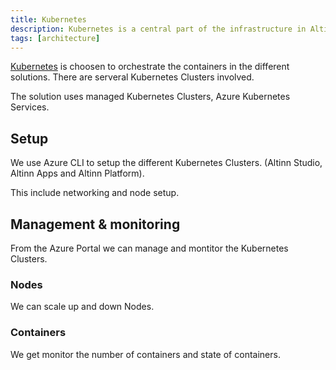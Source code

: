 ```yaml
---
title: Kubernetes
description: Kubernetes is a central part of the infrastructure in Altinn 3.
tags: [architecture]
---
```


[Kubernetes](https://kubernetes.io/) is choosen to orchestrate the containers in the different solutions.
There are serveral Kubernetes Clusters involved.

The solution uses managed Kubernetes Clusters, Azure Kubernetes Services.

## Setup
We use Azure CLI to setup the different Kubernetes Clusters. (Altinn Studio, Altinn Apps and Altinn Platform).

This include networking and node setup.

## Management & monitoring
From the Azure Portal we can manage and montitor the Kubernetes Clusters.

### Nodes
We can scale up and down Nodes.

### Containers
We get monitor the number of containers and state of containers.
